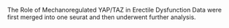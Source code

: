 The Role of Mechanoregulated YAP/TAZ in Erectile Dysfunction
Data were first merged into one seurat and then underwent further analysis.
